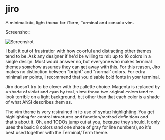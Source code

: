 jiro
====

A minimalistic, light theme for iTerm, Terminal and console vim.

Screenshot:

![Screenshot](http://i.imgur.com/iWIzmBn.png)

I built it out of frustration with how colorful and distracting other themes
tend to be. Ask any designer if he'd be willing to mix up to 16 colors in a
single design. Most would answer no, but everyone who makes terminal themes
somehow assumes they can get away with this. For this reason, Jiro makes no
distinction between "bright" and "normal" colors. For extra minimalism points,
I recommend that you disable bold fonts in your terminal.

Jiro doesn't try to be clever with the pallette choice. Magenta is replaced by
a shade of violet and cyan by teal, since those two original colors tend to
look terrible on a light background, but other than that each color is a shade
of what ANSI describes them as.

The vim theme is very restrained in its use of syntax highlighting. You get
highlighting for control structures and function/method definitions and that's
about it. Oh, and TODOs jump out at you, because they should. It only uses the
basic 8 colors (and one shade of gray for line numbers), so it's best used
together with the Terminal/iTerm theme.
